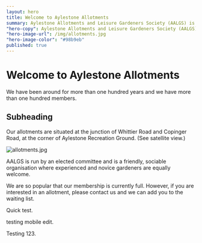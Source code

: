 ```yaml
---
layout: hero
title: Welcome to Aylestone Allotments
summary: Aylestone Allotments and Leisure Gardeners Society (AALGS) is one of the oldest allotment societies in Leicester.
"hero-copy": Aylestone Allotments and Leisure Gardeners Society (AALGS) is one of the oldest allotment societies in Leicester.
"hero-image-url": /img/allotments.jpg
"hero-image-color": "#98b9eb"
published: true
---
```



# Welcome to Aylestone Allotments

We have been around for more than one hundred years and we have more than one hundred members.

## Subheading

Our allotments are situated at the junction of Whittier Road and Copinger Road, at the corner of Aylestone Recreation Ground. (See satellite view.)

![allotments.jpg]({{site.baseurl}}/img/allotments.jpg)

AALGS is run by an elected committee and is a friendly, sociable organisation where experienced and novice gardeners are equally welcome.

We are so popular that our membership is currently full. However, if you are interested in an allotment, please contact us and we can add you to the waiting list.

Quick test.

testing mobile edit.

Testing 123.
